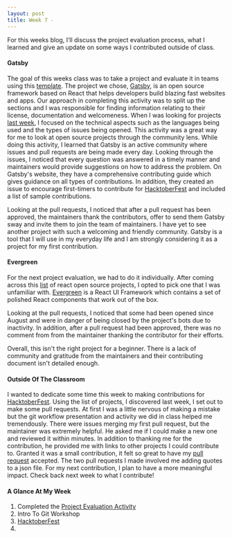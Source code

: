 ```yaml
---
layout: post
title: Week 7 - 
---
```


For this weeks blog, I’ll discuss the project evaluation process, what I learned and give an update on some ways I contributed outside of class.

#### Gatsby
The goal of this weeks class was to take a project and evaluate it in teams using this [template]. The project we chose, [Gatsby], is an open source framework based on React that helps developers build blazing fast websites and apps. Our approach in completing this activity was to split up the sections and I was responsible for finding information relating to their license, documentation and welcomeness. When I was looking for projects [last week], I focused on the technical aspects such as the languages being used and the types of issues being opened. This activity was a great way for me to look at open source projects through the community lens. While doing this activity, I learned that Gatsby is an active community where issues and pull requests are being made every day. Looking through the issues, I noticed that every question was answered in a timely manner and maintainers would provide suggestions on how to address the problem. On Gatsby's website, they have a comprehensive contributing guide which gives guidance on all types of contributions. In addition, they created an issue to encourage first-timers to contribute for [HacktoberFest] and included a list of sample contributions.

Looking at the pull requests, I noticed that after a pull request has been approved, the maintainers thank the contributors, offer to send them Gatsby sway and invite them to join the team of maintainers. I have yet to see another project with such a welcoming and friendly community. Gatsby is a tool that I will use in my everyday life and I am strongly considering it as a project for my first contribution.


#### Evergreen
For the next project evaluation, we had to do it individually. After coming across this [list] of react open source projects, I opted to pick one that I was unfamiliar with. [Evergreen] is a React UI Framework which contains a set of polished React components that work out of the box.

Looking at the pull requests, I noticed that some had been opened since August and were in danger of being closed by the project's bots due to inactivity. In addition, after a pull request had been approved, there was no comment from from the maintainer thanking the contributor for their efforts. 

Overall, this isn't the right project for a beginner. There is a lack of community and gratitude from the maintainers and their contributing document isn't detailed enough. 

#### Outside Of The Classroom
I wanted to dedicate some time this week to making contributions for [HacktoberFest]. Using the list of projects, I discovered last week, I set out to make some pull requests. At first I was a little nervous of making a mistake but the git workflow presentation and activity we did in class helped me tremendously. There were issues merging my first pull request, but the maintainer was extremely helpful. He asked me if I could make a new one and reviewed it within minutes. In addition to thanking me for the contribution, he provided me with links to other projects I could contribute to. Granted it was a small contribution, it felt so great to have my [pull request] accepted. The two pull requests I made involved me adding quotes to a json file. For my next contribution, I plan to have a more meaningful impact. Check back next week to what I contribute!


#### A Glance At My Week
1. Completed the [Project Evaluation Activity]
2. Intro To Git Workshop
3. [HacktoberFest]
4. 


<!-- LINKS -->
[Gatsby]: https://www.gatsbyjs.org/
[Evergreen]: https://github.com/segmentio/evergreen

[last week]:https://hunter-college-ossd-fall-2019.github.io/giocare-weekly/week06/

[pull request]: https://github.com/vinitshahdeo/inspirational-quotes/pull/340

[template]:https://github.com/hunter-college-ossd-fall-2019/project-evaluation-activity-01/blob/fall19/evaluation_template.md
[Project Evaluation Activity]:https://github.com/hunter-college-ossd-fall-2019/project-evaluation-activity-01

[list]:https://flatlogic.com/blog/best-react-open-source-projects/

[HacktoberFest]:https://hacktoberfest.digitalocean.com/